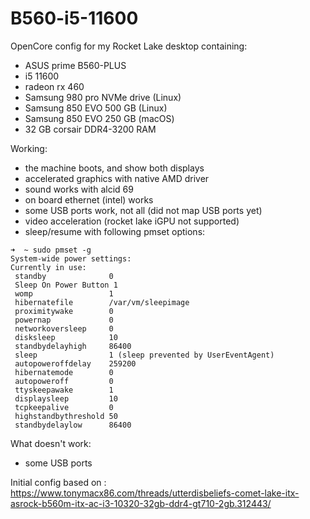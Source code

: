 # B560-i5-11600

OpenCore config for my Rocket Lake desktop containing:

* ASUS prime B560-PLUS 
* i5 11600
* radeon rx 460
* Samsung 980 pro NVMe drive (Linux)
* Samsung 850 EVO 500 GB (Linux)
* Samsung 850 EVO 250 GB (macOS)
* 32 GB corsair DDR4-3200 RAM

Working:
* the machine boots, and show both displays
* accelerated graphics with native AMD driver
* sound works with alcid 69
* on board ethernet (intel) works
* some USB ports work, not all (did not map USB ports yet)
* video acceleration (rocket lake iGPU not supported)
* sleep/resume with following pmset options:
```
➜  ~ sudo pmset -g
System-wide power settings:
Currently in use:
 standby              0
 Sleep On Power Button 1
 womp                 1
 hibernatefile        /var/vm/sleepimage
 proximitywake        0
 powernap             0
 networkoversleep     0
 disksleep            10
 standbydelayhigh     86400
 sleep                1 (sleep prevented by UserEventAgent)
 autopoweroffdelay    259200
 hibernatemode        0
 autopoweroff         0
 ttyskeepawake        1
 displaysleep         10
 tcpkeepalive         0
 highstandbythreshold 50
 standbydelaylow      86400
```

What doesn't work:
* some USB ports

Initial config based on : https://www.tonymacx86.com/threads/utterdisbeliefs-comet-lake-itx-asrock-b560m-itx-ac-i3-10320-32gb-ddr4-gt710-2gb.312443/
